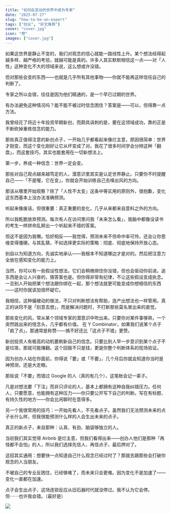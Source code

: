 ```yaml
---
title: "如何在变动的世界中成为专家"
date: "2025-07-27"
slug: "how-to-be-an-expert"
tags: ["创业", "好文推荐"]
cover: "cover.jpg"
icon: "😎"
images: ["cover.jpg"]
---
```

如果这世界是静止不变的，我们对观念的信心就能一路线性上升。某个想法经得起越多样、越严格的考验，就越可能是真的。许多人其实默默相信这一点——对「人性」这种变化不大的领域来说，这么想或许没错。



但对那些会变的东西——也就是几乎所有其他事物——你就不能再这样信任自己的判断了。



专家之所以会错，往往是因为他们精通的，是一个早已过期的世界。



有办法避免这种情况吗？能不能不被过时信念困住？答案是——可以，但得靠一点方法。



我曾经花了将近十年投资早期新创，而颇具讽刺的是，要在这领域成功，靠的正是不断砍掉重练信念的能力。



那些真正值得注意的新创点子，一开始几乎都看起来像烂主意，原因很简单：世界才刚变，而这个变化刚好让它从坏变成了对。我花了很多时间学会分辨这种「翻盘」，而这套技巧，其实也能套用在一切新想法上。



第一步，养成一种信念：世界一定会变。



那些对自己观点越来越笃定的人，潜意识里其实是认定世界静止。只要你不时提醒自己——「不是喔，它在变」，你就会开始训练自己去嗅出风的方向。



那该从哪里开始观察？除了「人性不太变」这条中等实用的原则外，很抱歉，变化这东西基本上没办法准确预测。



听起来像废话，但很重要：真正重要的变化，几乎从来都来自意料之外的方向。



所以我乾脆放弃预测。每次有人在访问里问我「未来怎么看」，我脑中都像没读书的考生一样拼命乱掰出一个听起来不错的答案。



但这不是因为我懒。恰好相反——我觉得，预测未来不但命中率可怜，还会让你思维变得僵硬。与其乱猜，不如选择更实际的策略：彻底、彻底地保持开放心态。



别自以为知道方向，先诚实地承认——我根本不知道哪边才是对的。然后把注意力全放在感知变化的能力上。



当然，你可以有一些假设性想法。它们会稍微绑住你没错，但也会驱动你前进。追东西是会让人兴奋的，猜答案也是。但你得非常有纪律，不让这些假设变成执念。
一旦别人开始把某个想法跟你绑在一起，那个想法就更可能变成你想相信的东西——这时你就该加倍怀疑它。



我相信，这种偏被动的做法，不只对判断想法有帮助，连产出想法也一样管用。真正的诀窍不是「刻意去想」，而是解决问题时，不打断那些莫名冒出来的直觉。



那些变化的风，常从某个领域专家的潜意识中吹出来。只要你对某件事够熟，一个突然跳出来的怪念头，几乎都有价值。
在 Y Combinator，如果我们说某个点子「疯了点」，那通常是称赞——搞不好还比「这点子不错」更赞。



新创投资人有极高的动机要刷新自己的信念。只要比别人早一步意识到某个点子不是垃圾，那就可能赚翻。这个回报不只是钱，更是你整个判断体系的现场验证。



因为创办人站在你面前，你得说「要」或「不要」，几个月后你就会知道你当时是神预测，还是大走眼。



那些说「不要」而错过 Google 的人（真的有几个），这笔帐会记一辈子。



凡是对想法要「下注」而非只评论的人，基本上都拥有这种自我纠错压力。任何人，只要愿意，也能拥有这种压力——你只要公开写下自己的判断。写在有标题、有持久性的地方——你会比闲聊时在意得多。



另一个我很常用的技巧：一开始先看人，不先看点子。虽然我们无法预测未来的点子长什么样，但我很能预测什么样的人会生出未来的点子。



真正的新点子，来自那种：认真、有劲、脑袋够独立的人。



当初我们其实觉得 Airbnb 是烂主意，但我们看得出来——创办人他们是那种「再怪都不会怕」的人，所以我们选择先信人、再信点子，最后押对了。



这招其实通用：想要快一点知道自己什么观念已经过时了？那就去跟那些会打破你观念的人当朋友。



不被自己的专业反困住，已经够难了，而未来只会更难。因为变化不是加速了——变化一直都在加速。



点子会生出点子，这场连锁反应从旧石器时代就没停过。我不认为它会停。
但⋯⋯也许我会错。（最好是）




![](https://prod-files-secure.s3.us-west-2.amazonaws.com/112d0858-5090-4d34-a606-b75eb8d65fd2/46476355-9cf3-4e99-9b7a-3531bc426380/1000202064.png?X-Amz-Algorithm=AWS4-HMAC-SHA256&X-Amz-Content-Sha256=UNSIGNED-PAYLOAD&X-Amz-Credential=ASIAZI2LB4662KXG3ZN3%2F20250826%2Fus-west-2%2Fs3%2Faws4_request&X-Amz-Date=20250826T214246Z&X-Amz-Expires=3600&X-Amz-Security-Token=IQoJb3JpZ2luX2VjECUaCXVzLXdlc3QtMiJGMEQCIGwuo5%2FvSOkKTTpL%2BsAfKYoWh8FXvFg7dmp4DJOmg8KgAiBoDV2Jc%2Bg46QktMrspz3tLTqX%2B%2BmwdjqMwMSbSrETUlCr%2FAwh%2BEAAaDDYzNzQyMzE4MzgwNSIMe7FBvcUduDFjRoCwKtwDhqB0lXbkM31sj%2FQsPQqmOY3BeGeglS0JgVl0vHVpx6khPM7xgK4xNsdv36AnvjXKppQZylmeR4UPcljd3aX0GSsUq8p%2B4uRID%2B%2BuRL36t9sZlJO6EbeEZ3ZTT17g0MiCRVx0dpwCkamxFYgKeeKd%2FL3Uo9HGqEH2%2FUn8jQxn479L0WrFXpN0Ux7duYWxm8Fm33GfxGvuzj9OvI2pgNHUArk8S1vNcywkSUwVkX%2Fqn%2FeLoKU70ruZO4G3NDzEjilk65o6Tj6npy%2FISEahs00U1Fkb9BeXFJt5ho%2BfWykDVR7jyM8GGpULC1TuKDHDIrkBMQt%2BAN1LM83zcCSF89OwdQvfH84i0r2hR%2FTbx4dNW8fBtGFkOBYv22wrQgviQEvPanzKFu1zxhQH8yRdjkudHmVNHmwSXbp7fM79DRucTGIvHkvQIM60ikWT4rAIuSuefa2uamt5S8ak13FUZRuKurWN2VmFVsuvyIQ6GvLbG2XLisvYhmVpP9O7hzbZQbHV0aRguLAQE554KiedIUtBa%2FAdpGjAMlCmwvdkK7DpxgX%2BKdOwz9nXrl5CUn%2FXCA3M65d8LbtMgH9CaaD%2BR5gMFca6wVM5EXkuEsgg1KkwTH0tnZJQbwGzMpuMXU0wiLW4xQY6pgEMkoaiTGJ9iPJgIiM3KFjcZaqFG8p2474yYs2TL5p8M93EK%2BWZB6X8gHp7kUPAuo9omVGurrnuVhyO1cFPa9iMZs%2BBwp3XetxllvMgi0xWdk9VQ9Dv7H8QK0NVYWrtmB8S4QrSka384BYpKOpLXEYTxW%2BtCxpD2dN9d0ltg8F2Y2pky1appDtKEEkJ%2B6%2BktDHiaI%2FvtvycGKbZFe%2Fs5xEMxg9VBHIC&X-Amz-Signature=105c98d026c4d3ace3da73317f44e1f2d255bee03deac91e1aef8b091591d840&X-Amz-SignedHeaders=host&x-amz-checksum-mode=ENABLED&x-id=GetObject)


